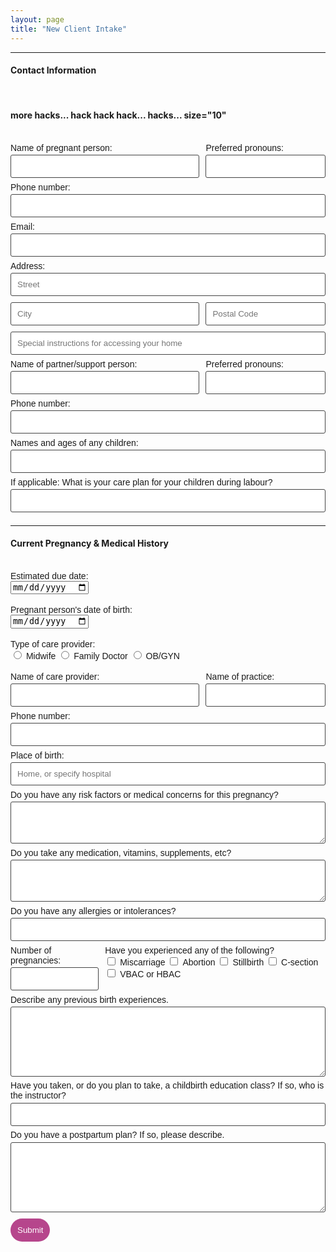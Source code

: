 ```yaml
---
layout: page
title: "New Client Intake"
---
```


<form class="DoulaForms" action="https://formspree.io/xlelpddo" method="POST">
    <hr>
    <h4>Contact Information</h4><br>
    <h4>more hacks... hack hack hack... hacks... size="10"</h4><br>
    <div class="left">
        <label for="ClientName">Name of pregnant person:</label>
        <input type="text" name="ClientName">
    </div>
    <div class="right">
        <label for="Pronouns">Preferred pronouns:</label>
        <input type="text" name="Pronouns">
    </div>
    <div class="center">
        <label for="ClientPhone">Phone number:</label>
        <input type="text" name="ClientPhone">
    </div>
    <div class="center">
        <label for="Email">Email:</label>
        <input type="email" name="_replyto">
    </div>
    <div class="center">
        <label for="Address">Address:</label>
        <input type="text" name="AddressLine1" placeholder="Street">
    </div>
    <div class="left">
        <input type="text" name="AddressCity" placeholder="City">
    </div>
    <div class="right">
        <input type="text" name="AddressPostalCode" placeholder="Postal Code">
    </div>
    <div class="center">
        <input type="text" name="AddressInstructions" placeholder="Special instructions for accessing your home">
    </div>
    <div class="left">
        <label for="PartnerName">Name of partner/support person:</label>
        <input type="text" name="PartnerName">
    </div>
    <div class="right">
        <label for="PartnerPronouns">Preferred pronouns:</label>
        <input type="text" name="PartnerPronouns">
    </div>
    <div class="center">
        <label for="PartnerPhone">Phone number:</label>
        <input type="text" name="PartnerPhone">
    </div>
    <div class="center">
        <label for="Children">Names and ages of any children:</label>
        <input type="text" name="Children">
    </div>
    <div class="center">
        <label for="Childcare">If applicable: What is your care plan for your children during labour?</label>
        <input type="text" name="Childcare">
    </div>
    <hr>
    <h4>Current Pregnancy & Medical History</h4><br>
    <div class="center">
        <label for="EDD">Estimated due date:</label><br>
        <input type="date" name="EDD"><br><br>
    </div>
    <div class="center">
        <label for="Birthday">Pregnant person's date of birth:</label><br>
        <input type="date" name="Birthday"><br><br>
    </div>
    <div class="center">
        <label for="CareProviderType">Type of care provider:</label><br>
        <input type="radio" name="CareProviderType" value="Midwife">
        <label for="CareProviderType">Midwife</label>
        <input type="radio" name="CareProviderType" value="Family Doctor">
        <label for="CareProviderType">Family Doctor</label>
        <input type="radio" name="CareProviderType" value="OB/GYN">
        <label for="CareProviderType">OB/GYN</label><br><br>
    </div>
    <div class="left">
        <label for="CareProviderName">Name of care provider:</label>
        <input type="text" name="CareProviderName">
    </div>
    <div class="right">
        <label for="PracticeName">Name of practice:</label>
        <input type="text" name="PracticeName">
    </div>
    <div class="center">
        <label for="CareProviderPhone">Phone number:</label>
        <input type="text" name="CareProviderPhone">
    </div><div class="center">
        <label for="BirthPlace">Place of birth:</label>
        <input type="text" name="BirthPlace" placeholder="Home, or specify hospital">
    </div>
    <div class="center">
        <label for="MedConcerns">Do you have any risk factors or medical concerns for this pregnancy?</label>
        <textarea type="text" name="MedConcerns" rows="3"></textarea>
    </div>
    <div class="center">
        <label for="Meds">Do you take any medication, vitamins, supplements, etc?</label>
        <textarea type="text" name="Meds" rows="3"></textarea>  
    </div>
    <div class="center">
        <label for="Allergies">Do you have any allergies or intolerances?</label>
        <input type="text" name="Allergies">
    </div>
    <div class="left2">
        <label for="nPregnancies">Number of pregnancies:</label>
        <input type="text" name="nPregnancies" size="10">
    </div>
    <div class="right2">
        <label for="Outcomes">Have you experienced any of the following?</label><br>
        <input type="checkbox" name="Outcomes" value="Miscarriage">
        <label for="Outcomes">Miscarriage</label>
        <input type="checkbox" name="Outcomes" value="Abortion">
        <label for="Outcomes">Abortion</label>
        <input type="checkbox" name="Outcomes" value="Stillbirth">
        <label for="Outcomes">Stillbirth</label>
        <input type="checkbox" name="Outcomes" value="C-section">
        <label for="Outcomes">C-section</label>
        <input type="checkbox" name="Outcomes" value="VBAC">
        <label for="Outcomes">VBAC or HBAC</label><br><br>
    </div>
    <div class="center">
        <label for="BirthExperiences">Describe any previous birth experiences.</label>
        <textarea type="text" name="BirthExperiences" rows="6"></textarea>
    </div>
    <div class="center">
        <label for="ChildbirthClass">Have you taken, or do you plan to take, a childbirth education class? If so, who is the instructor?</label>
        <input type="text" name="ChildbirthClass">
    </div>
    <div class="center">
        <label for="PPPlan">Do you have a postpartum plan? If so, please describe.</label>
        <textarea type="text" name="PPPlan" rows="6"></textarea>
    </div>
    <input type="hidden" name="_subject" value="New Client Intake">
    <input type="text" name="_gotcha" style="display:none">
    <input type="submit" value="Submit">
</form>

<style>
form.DoulaForms input[type="text"], form.DoulaForms input[type="email"], form.DoulaForms textarea[type="text"] {
    width: 100%;
    vertical-align: middle;
    margin-top: 0.25em;
    margin-bottom: 0.5em;
    padding: 0.75em;
    font-family: "Josefin Sans", sans-serif;
    font-weight: lighter;
    border-style: solid;
    border-color: #444;
    outline-color: #B6468C;
    border-width: 1px;
    border-radius: 3px;
    transition: box-shadow .2s ease;
}

form.DoulaForms input[type="submit"] {
    outline: none;
    color: white;
    background-color: #B6468C;
    border-radius: 20px;
    padding: 0.75em;
    margin: 0.25em 0 0 0;
    border: 1px solid transparent;
    height: auto;
}

label {
    font-family: "Josefin Sans", sans-serif;
    font-weight: lighter;
}

div.center {
    clear: both;
}

div.right {
    float: right;
    width: 38%;
}

div.left {
    float: left;
    width: 60%;
}

div.right2 {
    float: right;
    width: 70%;
}

div.left2 {
    float: left;
    width: 28%;
}
</style>

